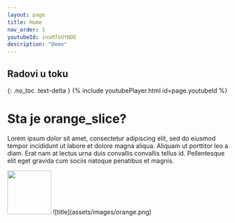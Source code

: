 ```yaml
---
layout: page
title: Home
nav_order: 1
youtubeId: insM7oUYNOE
description: "Demo"
---
```


## Radovi u toku
{: .no_toc .text-delta }
{% include youtubePlayer.html id=page.youtubeId %}
# Sta je orange_slice?

Lorem ipsum dolor sit amet, consectetur adipiscing elit, sed do eiusmod tempor incididunt ut labore et dolore magna aliqua. Aliquam ut porttitor leo a diam. Erat nam at lectus urna duis convallis convallis tellus id. Pellentesque elit eget gravida cum sociis natoque penatibus et magnis.

<img src="https://i.gifer.com/7kvr.gif" width="100" height="100" />
![title](assets/images/orange.png)
